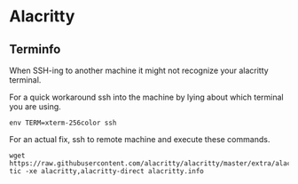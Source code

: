 # Alacritty

## Terminfo

When SSH-ing to another machine it might not recognize your alacritty terminal.

For a quick workaround ssh into the machine by lying about which terminal you are using.
```
env TERM=xterm-256color ssh
```

For an actual fix, ssh to remote machine and execute these commands.
```
wget https://raw.githubusercontent.com/alacritty/alacritty/master/extra/alacritty.info
tic -xe alacritty,alacritty-direct alacritty.info
```

